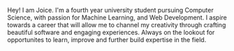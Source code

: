Hey! I am Joice. I'm a fourth year university student pursuing Computer Science, with passion for Machine Learning, and Web Development. I aspire towards a career that will allow me to channel my creativity through crafting beautiful software and engaging experiences. Always on
the lookout for opportunites to learn, improve and further build expertise in the field.

<!---
joicejoseph3198/joicejoseph3198 is a ✨ special ✨ repository because its `README.md` (this file) appears on your GitHub profile.
You can click the Preview link to take a look at your changes.
--->
